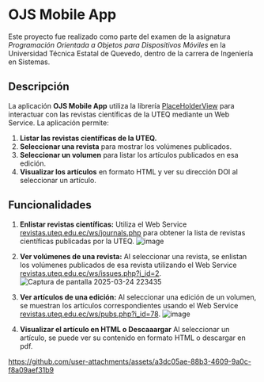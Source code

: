 # OJS Mobile App

Este proyecto fue realizado como parte del examen de la asignatura *Programación Orientada a Objetos para Dispositivos Móviles* en la Universidad Técnica Estatal de Quevedo, dentro de la carrera de Ingeniería en Sistemas.

## Descripción

La aplicación **OJS Mobile App** utiliza la librería [PlaceHolderView](https://github.com/janishar/PlaceHolderView) para interactuar con las revistas científicas de la UTEQ mediante un Web Service. La aplicación permite:

1. **Listar las revistas científicas de la UTEQ.**
2. **Seleccionar una revista** para mostrar los volúmenes publicados.
3. **Seleccionar un volumen** para listar los artículos publicados en esa edición.
4. **Visualizar los artículos** en formato HTML y ver su dirección DOI al seleccionar un artículo.


## Funcionalidades

1. **Enlistar revistas científicas:**
   Utiliza el Web Service [revistas.uteq.edu.ec/ws/journals.php](https://revistas.uteq.edu.ec/ws/journals.php) para obtener la lista de revistas científicas publicadas por la UTEQ.
   ![image](https://github.com/user-attachments/assets/9978e2cd-ec9f-415e-bffb-6b05e2f97207)

   
3. **Ver volúmenes de una revista:**
   Al seleccionar una revista, se enlistan los volúmenes publicados de esa revista utilizando el Web Service [revistas.uteq.edu.ec/ws/issues.php?j_id=2](https://revistas.uteq.edu.ec/ws/issues.php?j_id=2).
   ![Captura de pantalla 2025-03-24 223435](https://github.com/user-attachments/assets/79a75e91-ddbf-4eef-905a-4d4235deb749)


5. **Ver artículos de una edición:**
   Al seleccionar una edición de un volumen, se muestran los artículos correspondientes usando el Web Service [revistas.uteq.edu.ec/ws/pubs.php?i_id=78](https://revistas.uteq.edu.ec/ws/pubs.php?i_id=78).
   ![image](https://github.com/user-attachments/assets/750a28eb-ccaa-4175-b37d-c4c564752ccc)


7. **Visualizar el artículo en HTML o Descaaargar**
   Al seleccionar un artículo, se puede ver su contenido en formato HTML o descargar en pdf.
   
https://github.com/user-attachments/assets/a3dc05ae-88b3-4609-9a0c-f8a09aef31b9





